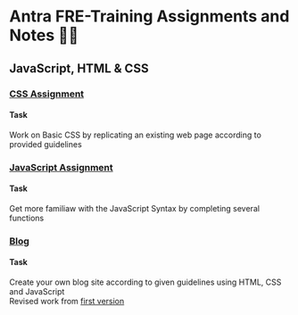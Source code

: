 # Antra FRE-Training Assignments and Notes 👩‍💻

## JavaScript, HTML & CSS

### [CSS Assignment](./01-CSS-20Assignment/)

#### Task

Work on Basic CSS by replicating an existing web page according to provided guidelines

### [JavaScript Assignment](./02-JavaScript-Assignment/)

#### Task

Get more familiaw with the JavaScript Syntax by completing several functions

### [Blog](./03-Blog-v1.0/)

#### Task

Create your own blog site according to given guidelines using HTML, CSS and JavaScript
<br/> Revised work from [first version](./03-Blog-v0.0/)
